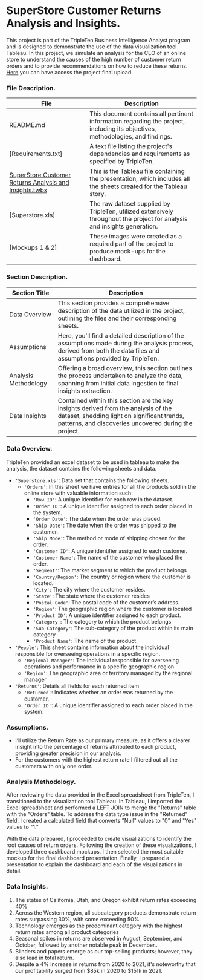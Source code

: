 # SuperStore Customer Returns Analysis and Insights.

This project is part of the TripleTen Business Intelligence Analyst program and is designed to demonstrate the use of the data visualization tool Tableau. 
In this project, we simulate an analysis for the CEO of an online store to understand the causes of the high number of customer return orders and to provide
recommendations on how to reduce these returns. [Here](https://public.tableau.com/app/profile/emira.chand/viz/SuperStoreCustomerReturnsAnalysisandInsights/SuperstoreAnalysis?publish=yes) 
you can have access the project final upload.



### File Description.

| File | Description |
| ----------- |----------- |
| README.md  | This document contains all pertinent information regarding the project, including its objectives, methodologies, and findings. |
| [Requirements.txt] | A text file listing the project's dependencies and requirements as specified by TripleTen. |
| [SuperStore Customer Returns Analysis and Insights.twbx](https://public.tableau.com/app/profile/emira.chand/viz/SuperStoreCustomerReturnsAnalysisandInsights/SuperstoreAnalysis?publish=yes) | This is the Tableau file containing the presentation, which includes all the sheets created for the Tableau story.|
| [Superstore.xls] | The raw dataset supplied by TripleTen, utilized extensively throughout the project for analysis and insights generation. |
|[Mockups 1 & 2] | These images were created as a required part of the project to produce mock-ups for the dashboard. |

### Section Description.

| Section Title | Description |
| ----------- |----------- |
| Data Overview | This section provides a comprehensive description of the data utilized in the project, outlining the files and their corresponding sheets. |
| Assumptions | Here, you'll find a detailed description of the assumptions made during the analysis process, derived from both the data files and assumptions provided by TripleTen. |
| Analysis Methodology | Offering a broad overview, this section outlines the process undertaken to analyze the data, spanning from initial data ingestion to final insights extraction. |
| Data Insights | Contained within this section are the key insights derived from the analysis of the dataset, shedding light on significant trends, patterns, and discoveries uncovered during the project. |

### Data Overview.
TripleTen provided an excel dataset to be used in tableau to make the analysis, the dataset contains the following sheets and data.

- `'Superstore.xls'`: Data set that contains the following sheets.
  - `'Orders'`: In this sheet we have entries for all the products sold in the online store with valuable information such:
    - `'Row ID'`: A unique identifier for each row in the dataset.
    - `'Order ID'`: A unique identifier assigned to each order placed in the system.
    - `'Order Date'`: The date when the order was placed.
    - `'Ship Date'`: The date when the order was shipped to the customer.
    - `'Ship Mode'`: The method or mode of shipping chosen for the order.
    - `'Customer ID'`: A unique identifier assigned to each customer.
    - `'Customer Name'`: The name of the customer who placed the order.
    - `'Segment'`: The market segment to which the product belongs
    - `'Country/Region'`: The country or region where the customer is located.
    - `'City'`: The city where the customer resides.
    - `'State'`: The state where the customer resides
    - `'Postal Code'`: The postal code of the customer’s address.
    - `'Region'`: The geographic region where the customer is located 
    - `'Product ID'`: A unique identifier assigned to each product.
    - `'Category'`: The category to which the product belongs
    - `'Sub-Category'`: The sub-category of the product within its main category
    - `'Product Name'`: The name of the product.
- `'People'`: This sheet contains information about the individual responsible for overseeing operations in a specific region.
    - `'Regional Manager'`: The individual responsible for overseeing operations and performance in a specific geographic region
    - `'Region'`: The geographic area or territory managed by the regional manager
- `'Returns'`: Details all fields for each returned item
    - `'Returned'`: Indicates whether an order was returned by the customer.
    - `'Order ID'`: A unique identifier assigned to each order placed in the system.



### Assumptions.
- I’ll utilize the Return Rate as our primary measure, as it offers a clearer insight into the percentage of returns attributed to each product,
providing greater precision in our analysis.
- For the customers with the highest return rate I filtered out all the customers with only one order.


### Analysis Methodology.
After reviewing the data provided in the Excel spreadsheet from TripleTen, I transitioned to the visualization tool Tableau. In Tableau, I imported the 
Excel spreadsheet and performed a LEFT JOIN to merge the "Returns" table with the "Orders" table. To address the data type issue in the "Returned" field, I 
created a calculated field that converts "Null" values to "0" and "Yes" values to "1." 

With the data prepared, I proceeded to create visualizations to identify the root causes of return orders. Following the creation of these visualizations, 
I developed three dashboard mockups. I then selected the most suitable mockup for the final dashboard presentation. Finally, I prepared a presentation to 
explain the dashboard and each of the visualizations in detail.
 

### Data Insights.
1. The states of California, Utah, and Oregon exhibit return rates exceeding 40%
2. Across the Western region, all subcategory products demonstrate return rates surpassing 30%, with some exceeding 50%
3. Technology emerges as the predominant category with the highest return rates among all product categories
4. Seasonal spikes in returns are observed in August, September, and October, followed by another notable peak in December..
5. Blinders and papers emerge as our top-selling products; however, they also lead in total return.
6. Despite a 4% increase in returns from 2020 to 2021, it's noteworthy that our profitability surged from $85k in 2020 to $151k in 2021.
